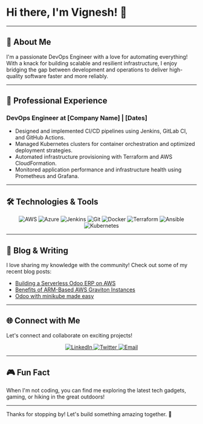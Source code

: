 # Hi there, I'm Vignesh! 👋


---

## 🚀 About Me

I'm a passionate DevOps Engineer with a love for automating everything! With a knack for building scalable and resilient infrastructure, I enjoy bridging the gap between development and operations to deliver high-quality software faster and more reliably.

---

## 💼 Professional Experience

### DevOps Engineer at [Company Name] | [Dates]
- Designed and implemented CI/CD pipelines using Jenkins, GitLab CI, and GitHub Actions.
- Managed Kubernetes clusters for container orchestration and optimized deployment strategies.
- Automated infrastructure provisioning with Terraform and AWS CloudFormation.
- Monitored application performance and infrastructure health using Prometheus and Grafana.

---

## 🛠️ Technologies & Tools

<p align="center">
  <img src="https://img.shields.io/badge/AWS-232F3E?style=for-the-badge&logo=amazon-aws&logoColor=white" alt="AWS" />
  <img src="https://img.shields.io/badge/Azure-0078D4?style=for-the-badge&logo=microsoft-azure&logoColor=white" alt="Azure" />
  <img src="https://img.shields.io/badge/Jenkins-D24939?style=for-the-badge&logo=jenkins&logoColor=white" alt="Jenkins" />
  <img src="https://img.shields.io/badge/Git-F05032?style=for-the-badge&logo=git&logoColor=white" alt="Git" />
  <img src="https://img.shields.io/badge/Docker-2496ED?style=for-the-badge&logo=docker&logoColor=white" alt="Docker" />
  <img src="https://img.shields.io/badge/Terraform-623CE4?style=for-the-badge&logo=terraform&logoColor=white" alt="Terraform" />
  <img src="https://img.shields.io/badge/Ansible-EE0000?style=for-the-badge&logo=ansible&logoColor=white" alt="Ansible" />
  <img src="https://img.shields.io/badge/Kubernetes-326CE5?style=for-the-badge&logo=kubernetes&logoColor=white" alt="Kubernetes" />
</p>

---


## 📝 Blog & Writing

I love sharing my knowledge with the community! Check out some of my recent blog posts:

- [Building a Serverless Odoo ERP on AWS](https://medium.com/@ajnaikkavignesh2707/building-a-serverless-odoo-erp-on-aws-a-real-world-journey-26407ab1cd93)
- [Benefits of ARM-Based AWS Graviton Instances](https://medium.com/@ajnaikkavignesh2707/benefits-of-arm-based-aws-graviton-instances-62fd6fe7685e)
- [Odoo with minikube made easy](https://medium.com/@ajnaikkavignesh2707/odoo-with-minikube-made-easy-b6cf6b3c0ac9)

---

## 🌐 Connect with Me

Let's connect and collaborate on exciting projects!

<p align="center">
  <a href="https://www.linkedin.com/in/vigneshn2707">
    <img src="https://img.shields.io/badge/LinkedIn-0077B5?style=for-the-badge&logo=linkedin&logoColor=white" alt="LinkedIn" />
  </a>
  <a href="https://twitter.com/your-twitter">
    <img src="https://img.shields.io/badge/Twitter-1DA1F2?style=for-the-badge&logo=twitter&logoColor=white" alt="Twitter" />
  </a>
  <a href="mailto:ajnaikkavignesh2707@gmail.com">
    <img src="https://img.shields.io/badge/Email-D14836?style=for-the-badge&logo=gmail&logoColor=white" alt="Email" />
  </a>
</p>

---

## 🎮 Fun Fact

When I'm not coding, you can find me exploring the latest tech gadgets, gaming, or hiking in the great outdoors!

---

Thanks for stopping by! Let's build something amazing together. 🚀

<!--
**ajnaikka/ajnaikka** is a ✨ _special_ ✨ repository because its `README.md` (this file) appears on your GitHub profile.

Here are some ideas to get you started:

- 🔭 I’m currently working on a DevOps Engineer role
- 🌱 I’m currently learning Kubernetes Cluster Administration
- 👯 I’m looking to collaborate on EKS terraform projects
- 🤔 I’m looking for help with opensource contributions
- 💬 Ask me about Cloud and DevOps PRactices
- 📫 How to reach me: https://www.linkedin.com/in/vignesh2707/
- 😄 Pronouns: ...
- ⚡ Fun fact: ...
-->
